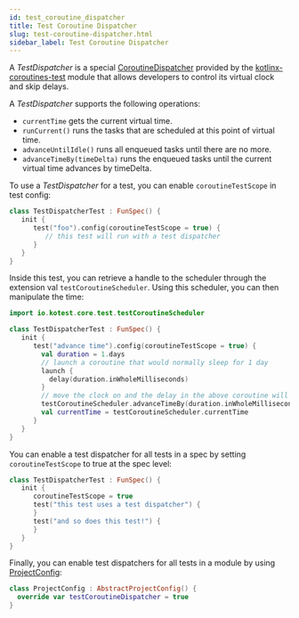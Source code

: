 ```yaml
---
id: test_coroutine_dispatcher
title: Test Coroutine Dispatcher
slug: test-coroutine-dispatcher.html
sidebar_label: Test Coroutine Dispatcher
---
```



A _TestDispatcher_ is a special [CoroutineDispatcher](https://kotlin.github.io/kotlinx.coroutines/kotlinx-coroutines-core/kotlinx.coroutines/-coroutine-dispatcher/) provided by
the [kotlinx-coroutines-test](https://github.com/Kotlin/kotlinx.coroutines/blob/master/kotlinx-coroutines-test/README.md) module that allows
developers to control its virtual clock and skip delays.

A _TestDispatcher_ supports the following operations:

  * `currentTime` gets the current virtual time.
  * `runCurrent()` runs the tasks that are scheduled at this point of virtual time.
  * `advanceUntilIdle()` runs all enqueued tasks until there are no more.
  * `advanceTimeBy(timeDelta)` runs the enqueued tasks until the current virtual time advances by timeDelta.


To use a _TestDispatcher_ for a test, you can enable `coroutineTestScope` in test config:

```kotlin
class TestDispatcherTest : FunSpec() {
   init {
      test("foo").config(coroutineTestScope = true) {
         // this test will run with a test dispatcher
      }
   }
}
```

Inside this test, you can retrieve a handle to the scheduler through the extension val `testCoroutineScheduler`.
Using this scheduler, you can then manipulate the time:

```kotlin
import io.kotest.core.test.testCoroutineScheduler

class TestDispatcherTest : FunSpec() {
   init {
      test("advance time").config(coroutineTestScope = true) {
        val duration = 1.days
        // launch a coroutine that would normally sleep for 1 day
        launch {
          delay(duration.inWholeMilliseconds)
        }
        // move the clock on and the delay in the above coroutine will finish immediately.
        testCoroutineScheduler.advanceTimeBy(duration.inWholeMilliseconds)
        val currentTime = testCoroutineScheduler.currentTime
      }
   }
}
```

You can enable a test dispatcher for all tests in a spec by setting `coroutineTestScope` to true at the spec level:


```kotlin
class TestDispatcherTest : FunSpec() {
   init {
      coroutineTestScope = true
      test("this test uses a test dispatcher") {
      }
      test("and so does this test!") {
      }
   }
}
```


Finally, you can enable test dispatchers for all tests in a module by using [ProjectConfig](../project_config.md):

```kotlin
class ProjectConfig : AbstractProjectConfig() {
  override var testCoroutineDispatcher = true
}
```
